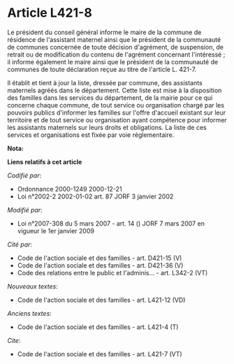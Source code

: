 # Article L421-8

Le président du conseil général informe le maire de la commune de résidence de l'assistant maternel ainsi que le président de
la communauté de communes concernée de toute décision d'agrément, de suspension, de retrait ou de modification du contenu de
l'agrément concernant l'intéressé ; il informe également le maire ainsi que le président de la communauté de communes de
toute déclaration reçue au titre de l'article L. 421-7. 

Il établit et tient à jour la liste, dressée par commune, des assistants maternels agréés dans le département. Cette liste
est mise à la disposition des familles dans les services du département, de la mairie pour ce qui concerne chaque commune, de
tout service ou organisation chargé par les pouvoirs publics d'informer les familles sur l'offre d'accueil existant sur leur
territoire et de tout service ou organisation ayant compétence pour informer les assistants maternels sur leurs droits et
obligations. La liste de ces services et organisations est fixée par voie réglementaire.

**Nota:**



**Liens relatifs à cet article**

_Codifié par_:

  - Ordonnance 2000-1249 2000-12-21
  - Loi n°2002-2 2002-01-02 art. 87 JORF 3 janvier 2002

_Modifié par_:

  - Loi n°2007-308 du 5 mars 2007 - art. 14 () JORF 7 mars 2007 en vigueur le 1er janvier 2009

_Cité par_:

  - Code de l'action sociale et des familles - art. D421-15 (V)
  - Code de l'action sociale et des familles - art. D421-36 (V)
  - Code des relations entre le public et l'adminis... - art. L342-2 (VT)

_Nouveaux textes_:

  - Code de l'action sociale et des familles - art. L421-12 (VD)

_Anciens textes_:

  - Code de l'action sociale et des familles - art. L421-4 (T)

_Cite_:

  - Code de l'action sociale et des familles - art. L421-7 (VT)
